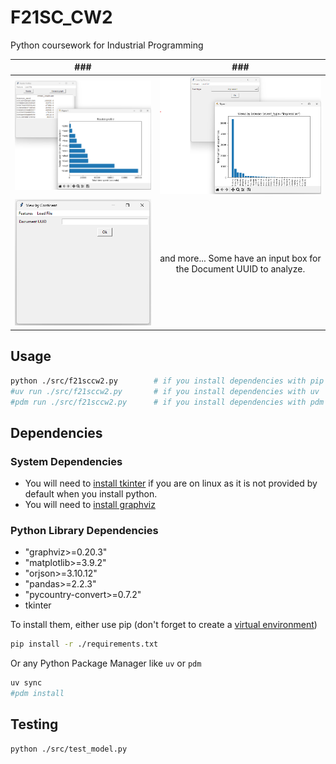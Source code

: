 # F21SC_CW2

Python coursework for Industrial Programming

| ###   | ###   |
| :---: | :---: |
| ![](./_images/reader_profile.png) | ![](./_images/browser_user_agent.png) |
| ![](./_images/continent.png) | and more... Some have an input box for the Document UUID to analyze. |

## Usage

```bash
python ./src/f21sccw2.py        # if you install dependencies with pip
#uv run ./src/f21sccw2.py       # if you install dependencies with uv
#pdm run ./src/f21sccw2.py      # if you install dependencies with pdm
```

## Dependencies

### System Dependencies

- You will need to [install tkinter](https://www.geeksforgeeks.org/how-to-install-tkinter-on-linux/) if you are on linux as it is not provided by default when you install python.
- You will need to [install graphviz](https://graphviz.org/download/)

### Python Library Dependencies

- "graphviz>=0.20.3"
- "matplotlib>=3.9.2"
- "orjson>=3.10.12"
- "pandas>=2.2.3"
- "pycountry-convert>=0.7.2"
- tkinter

To install them, either use pip (don't forget to create a [virtual environment](https://docs.python.org/3/library/venv.html))
```bash
pip install -r ./requirements.txt
```
Or any Python Package Manager like `uv` or `pdm`
```bash
uv sync
#pdm install
```

## Testing

```bash
python ./src/test_model.py
```
